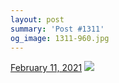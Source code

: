 ```yaml
---
layout: post
summary: 'Post #1311'
og_image: 1311-960.jpg
---
```


<p>
  <time>
    <a href="/1311">February 11, 2021</a>
  </time>
  <a href="/1311">
    <img src="{{ site.assets_url }}/1311-480.jpg" srcset="{{ site.assets_url }}/1311-240.jpg 240w, {{ site.assets_url }}/1311-480.jpg 480w, {{ site.assets_url }}/1311-720.jpg 720w, {{ site.assets_url }}/1311-960.jpg 960w" sizes="(min-width: 700px) 50vw, calc(100vw - 2rem)" />
  </a>
</p>
